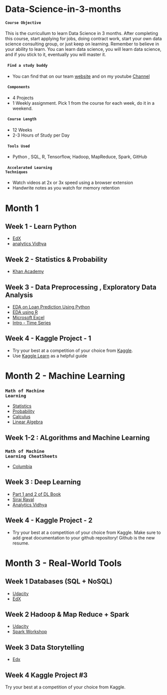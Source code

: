 # Data-Science-in-3-months

#### <code>Course Objective</code> 

This is the curricullum to learn Data Science in 3 months.
After completing this course, start applying for jobs, doing contract work, start your own data science consulting group, or just keep on learning. Remember to believe in your ability to learn. You can learn data science, you will learn data science, and if you stick to it, eventually you will master it.

#### <code> Find a study buddy </code>

* You can find that on our team [website](https://www.analyticsvidhya.com/) and on my youtube [Channel](https://www.youtube.com/channel/UCEmaIhwwcot0vtzw6PDOF4Q?view_as=subscriber) 

#### <code> Components </code>

* 4 Projects 
* 1 Weekly assignment. Pick 1 from the course for each week, do it in a weekend.

#### <code> Course Length </code>

* 12 Weeks
* 2-3 Hours of Study per Day

#### <code> Tools Used </code>

* Python , SQL, R, Tensorflow, Hadoop, MapReduce, Spark, GitHub

#### <code> Accelerated Learning Techniques</code>

* Watch videos at 2x or 3x speed using a browser extension
* Handwrite notes as you watch for memory retention

# Month 1

## Week 1 - Learn Python

* [EdX]( https://www.edx.org/course/introduction-python-data-science-2)
* [analytics Vidhya](https://trainings.analyticsvidhya.com/courses/course-v1:AnalyticsVidhya+BPDS001+2018_T2/about)

## Week 2 - Statistics & Probability

* [Khan Academy](https://www.khanacademy.org/math/statistics-probability)


## Week 3 - Data Preprocessing , Exploratory Data Analysis

* [EDA on Loan Prediction Using Python](https://trainings.analyticsvidhya.com/courses/course-v1:AnalyticsVidhya+LP101+2018_T1/about)
* [EDA using R](https://trainings.analyticsvidhya.com/courses/course-v1:AnalyticsVidhya+BigMS01+2018_1/about)
* [Microsoft Excel ](https://trainings.analyticsvidhya.com/courses/course-v1:AnalyticsVidhya+ITE001+2018_T1/about)
* [Intro - Time Series](https://trainings.analyticsvidhya.com/courses/course-v1:AnalyticsVidhya+TS_101+TS_term1/about)

## Week 4 - Kaggle Project - 1

* Try your best at a competition of your choice from [Kaggle]().
* Use [Kaggle Learn]() as a helpful guide

# Month 2 - Machine Learning 

### <code>Math of Machine Learning</code>
* [Statistics](http://web.mit.edu/~csvoss/Public/usabo/stats_handout.pdf)
* [Probability](https://static1.squarespace.com/static/54bf3241e4b0f0d81bf7ff36/t/55e9494fe4b011aed10e48e5/1441352015658/probability_cheatsheet.pdf)
* [Calculus](http://tutorial.math.lamar.edu/pdf/Calculus_Cheat_Sheet_All.pdf)
* [Linear Algebra](https://www.souravsengupta.com/cds2016/lectures/Savov_Notes.pdf)


## Week 1-2 : ALgorithms and Machine Learning 

### <code>Math of Machine Learning CheatSheets</code>
* [Columbia](http://web.mit.edu/~csvoss/Public/usabo/stats_handout.pdf)

## Week 3 : Deep Learning

* [Part 1 and 2 of DL Book](https://www.deeplearningbook.org/)
* [Siraj Raval](https://www.youtube.com/watch?v=vOppzHpvTiQ&list=PL2-dafEMk2A7YdKv4XfKpfbTH5z6rEEj3) 
* [Analytics Vidhya](https://www.analyticsvidhya.com/)

## Week 4 - Kaggle Project - 2

* Try your best at a competition of your choice from Kaggle. Make sure to add great documentation to your github repository! Github is the new resume. 

# Month 3 - Real-World Tools

## Week 1 Databases (SQL + NoSQL)

* [Udacity](https://www.udacity.com/course/intro-to-relational-databases--ud197)
* [EdX](https://www.edx.org/course/introduction-to-nosql-data-solutions-2)

## Week 2 Hadoop & Map Reduce + Spark

* [Udacity](https://www.udacity.com/course/intro-to-hadoop-and-mapreduce--ud617)
* [Spark Workshop](https://stanford.edu/~rezab/sparkclass/slides/itas_workshop.pdf)


## Week 3 Data Storytelling

* [Edx](https://www.edx.org/course/analytics-storytelling-impact-1)

## Week 4 Kaggle Project #3
Try your best at a competition of your choice from Kaggle.
